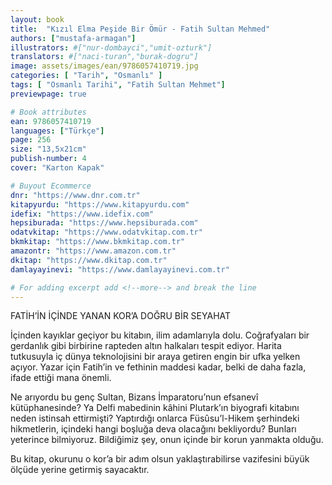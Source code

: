 ```yaml
---
layout: book
title:  "Kızıl Elma Peşide Bir Ömür - Fatih Sultan Mehmed"
authors: ["mustafa-armagan"]
illustrators: #["nur-dombayci","umit-ozturk"]
translators: #["naci-turan","burak-dogru"]
image: assets/images/ean/9786057410719.jpg
categories: [ "Tarih", "Osmanlı" ]
tags: [ "Osmanlı Tarihi", "Fatih Sultan Mehmet"]
previewpage: true

# Book attributes
ean: 9786057410719
languages: ["Türkçe"]
page: 256
size: "13,5x21cm"
publish-number: 4
cover: "Karton Kapak"

# Buyout Ecommerce
dnr: "https://www.dnr.com.tr"
kitapyurdu: "https://www.kitapyurdu.com"
idefix: "https://www.idefix.com"
hepsiburada: "https://www.hepsiburada.com"
odatvkitap: "https://www.odatvkitap.com.tr"
bkmkitap: "https://www.bkmkitap.com.tr"
amazontr: "https://www.amazon.com.tr"
dkitap: "https://www.dkitap.com.tr"
damlayayinevi: "https://www.damlayayinevi.com.tr"

# For adding excerpt add <!--more--> and break the line
---
```

FATİH’İN İÇİNDE YANAN KOR’A DOĞRU BİR SEYAHAT

İçinden kayıklar geçiyor bu kitabın, ilim adamlarıyla dolu. Coğrafyaları bir gerdanlık gibi birbirine rapteden altın halkaları tespit ediyor. Harita tutkusuyla iç dünya teknolojisini bir araya getiren engin bir ufka yelken açıyor. Yazar için Fatih’in ve fethinin maddesi kadar, belki de daha fazla, ifade ettiği mana önemli.
<!--more--> 

Ne arıyordu bu genç Sultan, Bizans İmparatoru’nun efsanevî kütüphanesinde? Ya Delfi mabedinin kâhini Plutark’ın biyografi kitabını neden istinsah ettirmişti? Yaptırdığı onlarca Füsûsu’l-Hikem şerhindeki hikmetlerin, içindeki hangi boşluğa deva olacağını bekliyordu? Bunları yeterince bilmiyoruz. Bildiğimiz şey, onun içinde bir korun yanmakta olduğu.

Bu kitap, okurunu o kor’a bir adım olsun yaklaştırabilirse vazifesini büyük ölçüde yerine getirmiş sayacaktır.